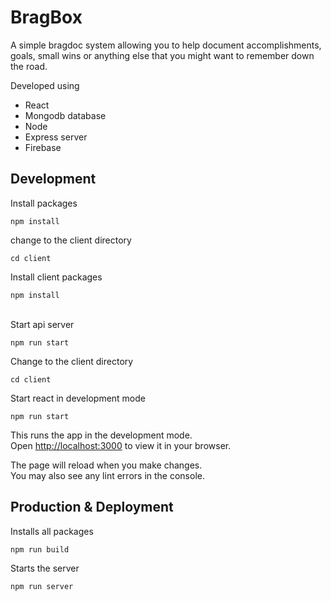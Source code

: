 # BragBox

A simple bragdoc system allowing you to help document accomplishments, goals, small wins or anything else that you might want to remember down the road.

Developed using
- React
- Mongodb database
- Node
- Express server
- Firebase


## Development

Install packages
```
npm install
```
change to the client directory
```
cd client
```
Install client packages
```
npm install
```
\
Start api server
```
npm run start
```
Change to the client directory
```
cd client
```
Start react in development mode
```
npm run start
```

This runs the app in the development mode.\
Open [http://localhost:3000](http://localhost:3000) to view it in your browser.

The page will reload when you make changes.\
You may also see any lint errors in the console.

## Production & Deployment
Installs all packages
```
npm run build
```
Starts the server
```
npm run server
```
